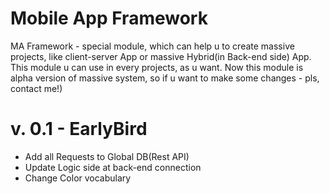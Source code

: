 # Mobile App Framework

MA Framework - special module, which can help u to create massive projects, like client-server App or massive Hybrid(in Back-end side) App.
This module u can use in every projects, as u want. Now this module is alpha version of massive system, so if u want to make some changes - pls, contact me!)

# v. 0.1 - EarlyBird
 
 - Add all Requests to Global DB(Rest API)
 - Update Logic side at back-end connection
 - Change Color vocabulary
